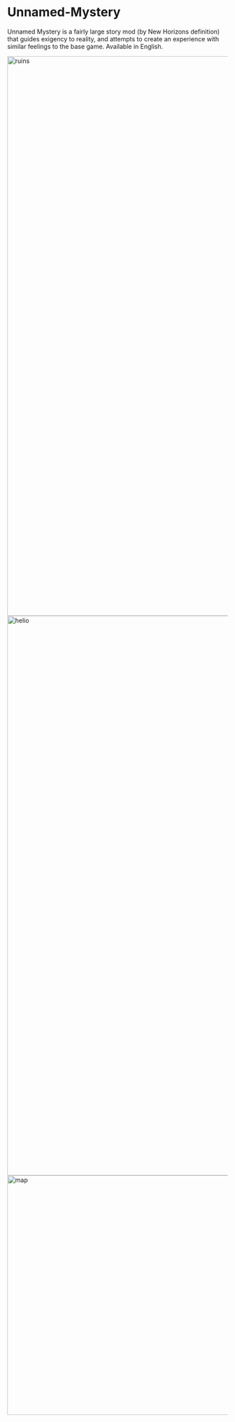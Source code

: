 # Unnamed-Mystery
Unnamed Mystery is a fairly large story mod (by New Horizons definition) that guides exigency to reality, and attempts to create an experience with similar feelings to the base game.
Available in English.

<img width="1280" alt="ruins" src="https://github.com/RealOrbital32/Unnamed-Mystery/assets/87882655/1b69d007-fd76-404f-aa87-4fa8121e5e4e">
<img width="1280" alt="helio" src="https://github.com/RealOrbital32/Unnamed-Mystery/assets/87882655/1b63ed4a-8cec-4716-b5f2-f4ae5e82a596">
<img width="548" alt="map" src="https://github.com/RealOrbital32/Unnamed-Mystery/assets/87882655/85c06928-9d6e-43f9-9e93-dc0ef3fd1d69">
